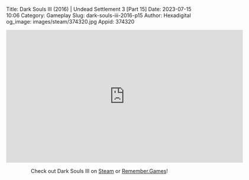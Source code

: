 Title: Dark Souls III (2016) | Undead Settlement 3 [Part 15]
Date: 2023-07-15 10:06
Category: Gameplay
Slug: dark-souls-iii-2016-p15
Author: Hexadigital
og_image: images/steam/374320.jpg
Appid: 374320

<center><iframe src="https://www.youtube.com/embed/xGdiMhuX2Q8?feature=oembed" allow="accelerometer; autoplay; encrypted-media; gyroscope; picture-in-picture" width="640" height="360" frameborder="0"></iframe>

Check out Dark Souls III on [Steam](https://store.steampowered.com/app/374320/?curator_clanid=34633900) or [Remember.Games](https://remember.games/game/340/dark-souls-iii/)!</center>